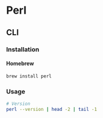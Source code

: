# Perl

<!--
cpan

https://linkedin.com/learning/perl-5-essential-training/welcome
-->

## CLI

### Installation

#### Homebrew

```sh
brew install perl
```

### Usage

```sh
# Version
perl --version | head -2 | tail -1
```

